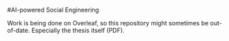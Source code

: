 #AI-powered Social Engineering

Work is being done on Overleaf, so this repository might sometimes be out-of-date. Especially the thesis itself (PDF).